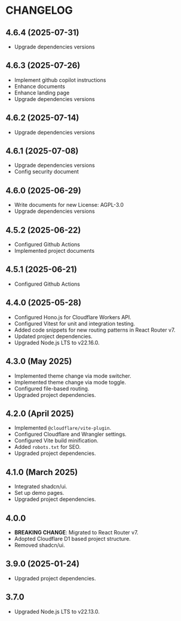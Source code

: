 # CHANGELOG

## 4.6.4 (2025-07-31)

- Upgrade dependencies versions

## 4.6.3 (2025-07-26)

- Implement github copilot instructions
- Enhance documents
- Enhance landing page
- Upgrade dependencies versions

## 4.6.2 (2025-07-14)

- Upgrade dependencies versions

## 4.6.1 (2025-07-08)

- Upgrade dependencies versions
- Config security document

## 4.6.0 (2025-06-29)

- Write documents for new License: AGPL-3.0
- Upgrade dependencies versions

## 4.5.2 (2025-06-22)

- Configured Github Actions
- Implemented project documents

## 4.5.1 (2025-06-21)

- Configured Github Actions

## 4.4.0 (2025-05-28)

- Configured Hono.js for Cloudflare Workers API.
- Configured Vitest for unit and integration testing.
- Added code snippets for new routing patterns in React Router v7.
- Updated project dependencies.
- Upgraded Node.js LTS to v22.16.0.

## 4.3.0 (May 2025)

- Implemented theme change via mode switcher.
- Implemented theme change via mode toggle.
- Configured file-based routing.
- Upgraded project dependencies.

## 4.2.0 (April 2025)

- Implemented `@cloudflare/vite-plugin`.
- Configured Cloudflare and Wrangler settings.
- Configured Vite build minification.
- Added `robots.txt` for SEO.
- Upgraded project dependencies.

## 4.1.0 (March 2025)

- Integrated shadcn/ui.
- Set up demo pages.
- Upgraded project dependencies.

## 4.0.0

- **BREAKING CHANGE**: Migrated to React Router v7.
- Adopted Cloudflare D1 based project structure.
- Removed shadcn/ui.

## 3.9.0 (2025-01-24)

- Upgraded project dependencies.

## 3.7.0

- Upgraded Node.js LTS to v22.13.0.
